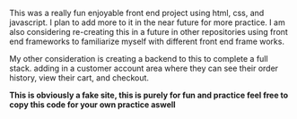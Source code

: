 This was a really fun enjoyable front end project using html, css, and javascript. I plan to add more to it in the near future for more practice.
I am also considering re-creating this in a future in other repositories using front end frameworks to familiarize myself
with different front end frame works.

My other consideration is creating a backend to this to complete a full stack. adding in a customer account area where they can see their order history, view their cart, and checkout.

**This is obviously a fake site, this is purely for fun and practice feel free to copy this code for your own practice aswell**
